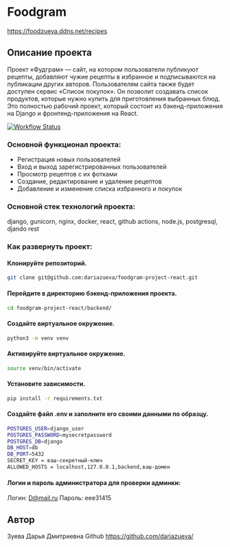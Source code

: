 #  Foodgram

https://foodzueva.ddns.net/recipes

## Описание проекта

Проект «Фудграм» — сайт, на котором пользователи публикуют рецепты, добавляют чужие рецепты в избранное и подписываются на публикации других авторов. Пользователям сайта также будет доступен сервис «Список покупок». Он позволит создавать список продуктов, которые нужно купить для приготовления выбранных блюд. Это полностью рабочий проект, который состоит из бэкенд-приложения на Django и фронтенд-приложения на React.

[![Workflow Status](https://github.com/dariazueva/foodgram-project-react/actions/workflows/main.yml/badge.svg)](https://github.com/dariazueva/foodgram-project-react/actions/workflows/main.yml)


### Основной функционал проекта:

- Регистрация новых пользователей
- Вход и выход зарегистрированных пользователей
- Просмотр рецептов с их фотками
- Создание, редактирование и удаление рецептов
- Добавление и изменение списка избранного и покупок

### Основной стек технологий проекта:

django, gunicorn, nginx, docker, react, github actions, node.js, postgresql, djando rest 

### Как развернуть проект:

#### Клонируйте репозиторий.
```bash
git clone git@github.com:dariazueva/foodgram-project-react.git
```
#### Перейдите в директорию бэкенд-приложения проекта.
```bash
cd foodgram-project-react/backend/
```
#### Создайте виртуальное окружение.
```bash
python3 -m venv venv
```
#### Активируйте виртуальное окружение.
```bash
source venv/bin/activate
```
#### Установите зависимости.
```bash
pip install -r requirements.txt
```
#### Создайте файл .env и заполните его своими данными по образцу.
```bash
POSTGRES_USER=django_user
POSTGRES_PASSWORD=mysecretpassword
POSTGRES_DB=django
DB_HOST=db
DB_PORT=5432
SECRET_KEY = ваш-секретный-ключ
ALLOWED_HOSTS = localhost,127.0.0.1,backend,ваш-домен
```
#### Логин и пароль администратора для проверки админки:
Логин: D@mail.ru
Пароль: eee31415

## Автор
Зуева Дарья Дмитриевна
Github https://github.com/dariazueva/
